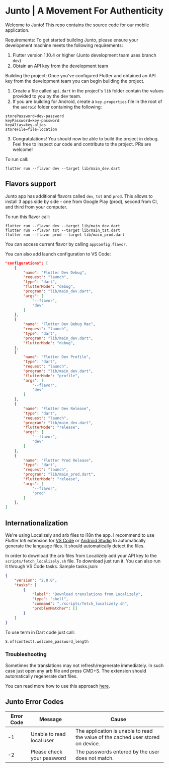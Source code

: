 # Junto | A Movement For Authenticity
Welcome to Junto! This repo contains the source code for our mobile application. 

Requirements: 
To get started building Junto, please ensure your development machine meets the following requirements:
1) Flutter version 1.10.4 or higher (Junto development team uses branch `dev`)
2) Obtain an API key from the development team

Building the project:
Once you've configured Flutter and obtained an API key from the development team you can begin building the project. 

1) Create a file called `api.dart` in the project's `lib` folder contain the values provided to you by the dev team. 
2) If you are building for Android, create a `key.properties` file in the root of the `android` folder  containing the following:
```
storePassword=dev-password
keyPassword=key-password
keyAlias=key-alias
storeFile=file-location
```
3) Congratulations! You should now be able to build the project in debug. Feel free to inspect our code and contribute to the project. PRs are welcome!

To run call:

```
flutter run --flavor dev --target lib/main_dev.dart
```

## Flavors support

Junto app has additional flavors called `dev`, `tst` and `prod`. This allows to install 3 apps side by side - one from Google Play (prod), second from CI, and third from your computer.

To run this flavor call:

```
flutter run --flavor dev --target lib/main_dev.dart
flutter run --flavor tst --target lib/main_tst.dart
flutter run --flavor prod --target lib/main_prod.dart
```

You can access current flavor by calling `appConfig.flavor`.

You can also add launch configuration to VS Code:

```json
"configurations": [
    {
        "name": "Flutter Dev Debug",
        "request": "launch",
        "type": "dart",
        "flutterMode": "debug",
        "program": "lib/main_dev.dart",
        "args": [
            "--flavor",
            "dev"
        ]
    },
    {
        "name": "Flutter Dev Debug Mac",
        "request": "launch",
        "type": "dart",
        "program": "lib/main_dev.dart",
        "flutterMode": "debug",
    },
    {
        "name": "Flutter Dev Profile",
        "type": "dart",
        "request": "launch",
        "program": "lib/main_dev.dart",
        "flutterMode": "profile",
        "args": [
            "--flavor",
            "dev"
        ]
    },
    {
        "name": "Flutter Dev Release",
        "type": "dart",
        "request": "launch",
        "program": "lib/main_dev.dart",
        "flutterMode": "release",
        "args": [
            "--flavor",
            "dev"
        ]
    },
    {
        "name": "Flutter Prod Release",
        "type": "dart",
        "request": "launch",
        "program": "lib/main_prod.dart",
        "flutterMode": "release",
        "args": [
            "--flavor",
            "prod"
        ]
    },
]
```

## Internationalization

We're using Localizely and arb files to i18n the app. I recommend to use _Flutter Intl_ extension for [VS Code](https://marketplace.visualstudio.com/items?itemName=localizely.flutter-intl) or [Android Studio](https://plugins.jetbrains.com/plugin/13666-flutter-intl) to automatically generate the language files. It should automatically detect the files.

In order to download the arb files from Localizely add your API key to the `scripts/fetch_localizely.sh` file. To download just run it. You can also run it through VS Code tasks. Sample tasks.json:

```json
{
    "version": "2.0.0",
    "tasks": [
        {
            "label": "Download translations from Localizely",
            "type": "shell",
            "command": "./scripts/fetch_localizely.sh",
            "problemMatcher": []
        }
    ]
}
```

To use term in Dart code just call:

```dart
S.of(context).welcome_password_length
```

### Troubleshooting

Sometimes the translations may not refresh/regenerate immediately. In such case just open any arb file and press CMD+S. The extension should automatically regenerate dart files.

You can read more how to use this approach [here](https://roszkowski.dev/2020/i18n-in-flutter/).

## Junto Error Codes 
| Error Code  | Message  | Cause  |  
|---|---|---|
|  -1  | Unable to read local user   | The application is unable to read the value of the cached user stored on device.  |   
| -2   | Please check your password  | The passwords entered by the user does not match.   |  
  